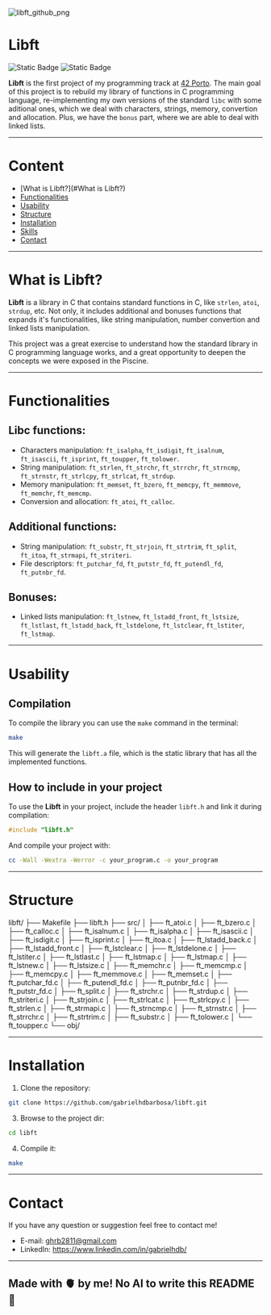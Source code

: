 
 ![libft_github_png](https://github.com/user-attachments/assets/2176414d-6560-4a5e-a346-849cbe7518ae)

# Libft
![Static Badge](https://img.shields.io/badge/C)
![Static Badge](https://img.shields.io/badge/42_School)

**Libft** is the first project of my programming track at [42 Porto](https://www.42porto.com). The main goal of this project is to rebuild my library of functions in C programming language, re-implementing my own versions of the standard `libc` with some aditional ones, which we deal with characters, strings, memory, convertion and allocation. Plus, we have the `bonus` part, where we are able to deal with linked lists.

---

# Content

- [What is Libft?](#What is Libft?)
- [Functionalities](#Functionalities)
- [Usability](#Usability)
- [Structure](#Structure)
- [Installation](#Installation)
- [Skills](#Skills)
- [Contact](#Contact)

---

# What is Libft?

**Libft** is a library in C that contains standard functions in C, like `strlen`, `atoi`, `strdup`, etc. Not only, it includes additional and bonuses functions that expands it's functionalities, like string manipulation, number convertion and linked lists manipulation.

This project was a great exercise to understand how the standard library in C programming language works, and a great opportunity to deepen the concepts we were exposed in the Piscine.

---

# Functionalities

## Libc functions:

- Characters manipulation: `ft_isalpha`, `ft_isdigit`, `ft_isalnum`, `ft_isascii`, `ft_isprint`, `ft_toupper`, `ft_tolower`.
- String manipulation: `ft_strlen`, `ft_strchr`, `ft_strrchr`, `ft_strncmp`, `ft_strnstr`, `ft_strlcpy`, `ft_strlcat`, `ft_strdup`.
- Memory manipulation: `ft_memset`, `ft_bzero`, `ft_memcpy`, `ft_memmove`, `ft_memchr`, `ft_memcmp`.
- Conversion and allocation: `ft_atoi`, `ft_calloc`.

## Additional functions:

- String manipulation: `ft_substr`, `ft_strjoin`, `ft_strtrim`, `ft_split`, `ft_itoa`, `ft_strmapi`, `ft_striteri`.
- File descriptors: `ft_putchar_fd`, `ft_putstr_fd`, `ft_putendl_fd`, `ft_putnbr_fd`.

## Bonuses:

- Linked lists manipulation: `ft_lstnew`, `ft_lstadd_front`, `ft_lstsize`, `ft_lstlast`, `ft_lstadd_back`, `ft_lstdelone`, `ft_lstclear`, `ft_lstiter`, `ft_lstmap`.

---

# Usability

## Compilation
To compile the library you can use the `make` command in the terminal:
```Bash
make
```
This will generate the `libft.a` file, which is the static library that has all the implemented functions.

## How to include in your project
To use the **Libft** in your project, include the header `libft.h` and link it during compilation:
```C
#include "libft.h"
```
And compile your project with:
```Bash
cc -Wall -Wextra -Werror -c your_program.c -o your_program
```

---

# Structure
libft/
├── Makefile
├── libft.h
├── src/
│   ├── ft_atoi.c
│   ├── ft_bzero.c
│   ├── ft_calloc.c
│   ├── ft_isalnum.c
│   ├── ft_isalpha.c
│   ├── ft_isascii.c
│   ├── ft_isdigit.c
│   ├── ft_isprint.c
│   ├── ft_itoa.c
│   ├── ft_lstadd_back.c
│   ├── ft_lstadd_front.c
│   ├── ft_lstclear.c
│   ├── ft_lstdelone.c
│   ├── ft_lstiter.c
│   ├── ft_lstlast.c
│   ├── ft_lstmap.c
│   ├── ft_lstmap.c
│   ├── ft_lstnew.c
│   ├── ft_lstsize.c
│   ├── ft_memchr.c
│   ├── ft_memcmp.c
│   ├── ft_memcpy.c
│   ├── ft_memmove.c
│   ├── ft_memset.c
│   ├── ft_putchar_fd.c
│   ├── ft_putendl_fd.c
│   ├── ft_putnbr_fd.c
│   ├── ft_putstr_fd.c
│   ├── ft_split.c
│   ├── ft_strchr.c
│   ├── ft_strdup.c
│   ├── ft_striteri.c
│   ├── ft_strjoin.c
│   ├── ft_strlcat.c
│   ├── ft_strlcpy.c
│   ├── ft_strlen.c
│   ├── ft_strmapi.c
│   ├── ft_strncmp.c
│   ├── ft_strnstr.c
│   ├── ft_strrchr.c
│   ├── ft_strtrim.c
│   ├── ft_substr.c
│   ├── ft_tolower.c
│   └── ft_toupper.c
└── obj/

---

# Installation
1. Clone the repository:
```Bash
git clone https://github.com/gabrielhdbarbosa/libft.git
```
3. Browse to the project dir:
```Bash
cd libft
```
4. Compile it:
```Bash
make
```

---

# Contact

If you have any question or suggestion feel free to contact me!
- E-mail: ghrb2811@gmail.com
- LinkedIn: https://www.linkedin.com/in/gabrielhdb/

---
Made with 🫀 by me!
No AI to write this README 🤖
---
